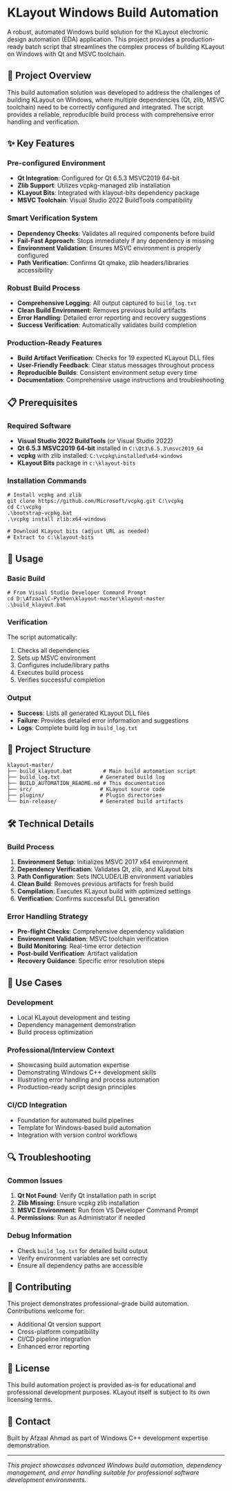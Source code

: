 # KLayout Windows Build Automation

A robust, automated Windows build solution for the KLayout electronic design automation (EDA) application. This project provides a production-ready batch script that streamlines the complex process of building KLayout on Windows with Qt and MSVC toolchain.

## 🚀 Project Overview

This build automation solution was developed to address the challenges of building KLayout on Windows, where multiple dependencies (Qt, zlib, MSVC toolchain) need to be correctly configured and integrated. The script provides a reliable, reproducible build process with comprehensive error handling and verification.

## ✨ Key Features

### Pre-configured Environment
- **Qt Integration**: Configured for Qt 6.5.3 MSVC2019 64-bit
- **Zlib Support**: Utilizes vcpkg-managed zlib installation
- **KLayout Bits**: Integrated with klayout-bits dependency package
- **MSVC Toolchain**: Visual Studio 2022 BuildTools compatibility

### Smart Verification System
- **Dependency Checks**: Validates all required components before build
- **Fail-Fast Approach**: Stops immediately if any dependency is missing
- **Environment Validation**: Ensures MSVC environment is properly configured
- **Path Verification**: Confirms Qt qmake, zlib headers/libraries accessibility

### Robust Build Process
- **Comprehensive Logging**: All output captured to `build_log.txt`
- **Clean Build Environment**: Removes previous build artifacts
- **Error Handling**: Detailed error reporting and recovery suggestions
- **Success Verification**: Automatically validates build completion

### Production-Ready Features
- **Build Artifact Verification**: Checks for 19 expected KLayout DLL files
- **User-Friendly Feedback**: Clear status messages throughout process
- **Reproducible Builds**: Consistent environment setup every time
- **Documentation**: Comprehensive usage instructions and troubleshooting

## 📋 Prerequisites

### Required Software
- **Visual Studio 2022 BuildTools** (or Visual Studio 2022)
- **Qt 6.5.3 MSVC2019 64-bit** installed in `C:\Qt3\6.5.3\msvc2019_64`
- **vcpkg** with zlib installed: `C:\vcpkg\installed\x64-windows`
- **KLayout Bits** package in `c:\klayout-bits`

### Installation Commands
```batch
# Install vcpkg and zlib
git clone https://github.com/Microsoft/vcpkg.git C:\vcpkg
cd C:\vcpkg
.\bootstrap-vcpkg.bat
.\vcpkg install zlib:x64-windows

# Download KLayout bits (adjust URL as needed)
# Extract to c:\klayout-bits
```

## 🔧 Usage

### Basic Build
```batch
# From Visual Studio Developer Command Prompt
cd D:\Afzaal\C-Python\klayout-master\klayout-master
.\build_klayout.bat
```

### Verification
The script automatically:
1. Checks all dependencies
2. Sets up MSVC environment
3. Configures include/library paths
4. Executes build process
5. Verifies successful completion

### Output
- **Success**: Lists all generated KLayout DLL files
- **Failure**: Provides detailed error information and suggestions
- **Logs**: Complete build log in `build_log.txt`

## 📁 Project Structure

```
klayout-master/
├── build_klayout.bat          # Main build automation script
├── build_log.txt             # Generated build log
├── BUILD_AUTOMATION_README.md # This documentation
├── src/                      # KLayout source code
├── plugins/                  # Plugin directories
└── bin-release/              # Generated build artifacts
```

## 🛠️ Technical Details

### Build Process
1. **Environment Setup**: Initializes MSVC 2017 x64 environment
2. **Dependency Verification**: Validates Qt, zlib, and KLayout bits
3. **Path Configuration**: Sets INCLUDE/LIB environment variables
4. **Clean Build**: Removes previous artifacts for fresh build
5. **Compilation**: Executes KLayout build with optimized settings
6. **Verification**: Confirms successful DLL generation

### Error Handling Strategy
- **Pre-flight Checks**: Comprehensive dependency validation
- **Environment Validation**: MSVC toolchain verification
- **Build Monitoring**: Real-time error detection
- **Post-build Verification**: Artifact validation
- **Recovery Guidance**: Specific error resolution steps

## 🎯 Use Cases

### Development
- Local KLayout development and testing
- Dependency management demonstration
- Build process optimization

### Professional/Interview Context
- Showcasing build automation expertise
- Demonstrating Windows C++ development skills
- Illustrating error handling and process automation
- Production-ready script design principles

### CI/CD Integration
- Foundation for automated build pipelines
- Template for Windows-based build automation
- Integration with version control workflows

## 🔍 Troubleshooting

### Common Issues
1. **Qt Not Found**: Verify Qt installation path in script
2. **Zlib Missing**: Ensure vcpkg zlib installation
3. **MSVC Environment**: Run from VS Developer Command Prompt
4. **Permissions**: Run as Administrator if needed

### Debug Information
- Check `build_log.txt` for detailed build output
- Verify environment variables are set correctly
- Ensure all dependency paths are accessible

## 🤝 Contributing

This project demonstrates professional-grade build automation. Contributions welcome for:
- Additional Qt version support
- Cross-platform compatibility
- CI/CD pipeline integration
- Enhanced error reporting

## 📄 License

This build automation project is provided as-is for educational and professional development purposes. KLayout itself is subject to its own licensing terms.

## 📧 Contact

Built by Afzaal Ahmad as part of Windows C++ development expertise demonstration.

---

*This project showcases advanced Windows build automation, dependency management, and error handling suitable for professional software development environments.*
